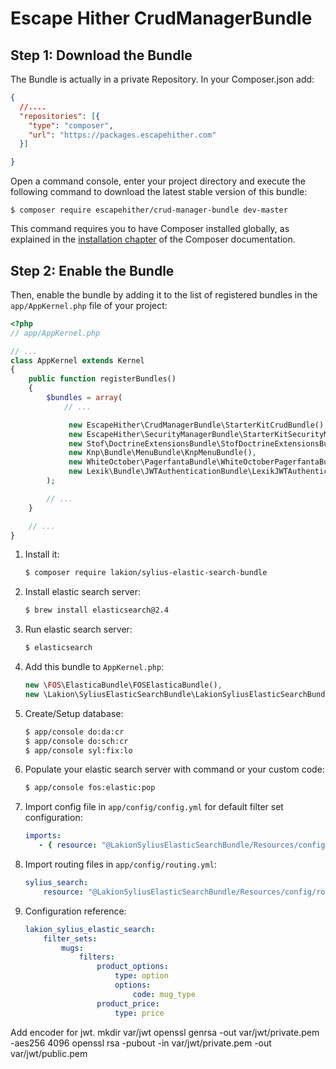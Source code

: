 Escape Hither CrudManagerBundle
===============================

Step 1: Download the Bundle
---------------------------
The Bundle is actually in a private Repository.
In your Composer.json add:
```json
{
  //....
  "repositories": [{
    "type": "composer",
    "url": "https://packages.escapehither.com"
  }]

}
```
Open a command console, enter your project directory and execute the
following command to download the latest stable version of this bundle:

```console
$ composer require escapehither/crud-manager-bundle dev-master
```

This command requires you to have Composer installed globally, as explained
in the [installation chapter](https://getcomposer.org/doc/00-intro.md)
of the Composer documentation.

Step 2: Enable the Bundle
-------------------------

Then, enable the bundle by adding it to the list of registered bundles
in the `app/AppKernel.php` file of your project:

```php
<?php
// app/AppKernel.php

// ...
class AppKernel extends Kernel
{
    public function registerBundles()
    {
        $bundles = array(
            // ...

             new EscapeHither\CrudManagerBundle\StarterKitCrudBundle(),
             new EscapeHither\SecurityManagerBundle\StarterKitSecurityManagerBundle(),
             new Stof\DoctrineExtensionsBundle\StofDoctrineExtensionsBundle(),
             new Knp\Bundle\MenuBundle\KnpMenuBundle(),
             new WhiteOctober\PagerfantaBundle\WhiteOctoberPagerfantaBundle(),
             new Lexik\Bundle\JWTAuthenticationBundle\LexikJWTAuthenticationBundle(),
        );

        // ...
    }

    // ...
}
```

1. Install it:

    ```bash
    $ composer require lakion/sylius-elastic-search-bundle
    ```
2. Install elastic search server:

    ```bash
    $ brew install elasticsearch@2.4
    ```

3. Run elastic search server:

    ```bash
    $ elasticsearch
    ```

4. Add this bundle to `AppKernel.php`:

    ```php
    new \FOS\ElasticaBundle\FOSElasticaBundle(),
    new \Lakion\SyliusElasticSearchBundle\LakionSyliusElasticSearchBundle(),
    ```

5. Create/Setup database:

    ```bash
    $ app/console do:da:cr
    $ app/console do:sch:cr
    $ app/console syl:fix:lo
    ```

6. Populate your elastic search server with command or your custom code:

    ```bash
    $ app/console fos:elastic:pop
    ```

7. Import config file in `app/config/config.yml` for default filter set configuration:

    ```yaml
    imports:
       - { resource: "@LakionSyliusElasticSearchBundle/Resources/config/app/config.yml" }
    ```

8. Import routing files in `app/config/routing.yml`:

    ```yaml
    sylius_search:
        resource: "@LakionSyliusElasticSearchBundle/Resources/config/routing.yml"
    ```

8. Configuration reference:

    ```yaml
    lakion_sylius_elastic_search:
        filter_sets:
            mugs:
                filters:
                    product_options:
                        type: option
                        options:
                            code: mug_type
                    product_price:
                        type: price
    ```
 Add encoder for jwt.
mkdir var/jwt
openssl genrsa -out var/jwt/private.pem -aes256 4096
openssl rsa -pubout -in var/jwt/private.pem -out var/jwt/public.pem


